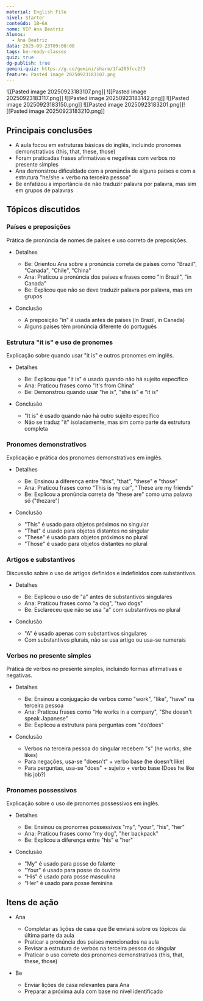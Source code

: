 ```yaml
---
material: English File
nivel: Starter
conteúdo: 1B~6A
nome: VIP Ana Beatriz
Alunos:
  - Ana Beatriz
data: 2025-09-23T09:00:00
tags: be-ready-classes
quiz: true
dg-publish: true
gemini-quiz: https://g.co/gemini/share/1fa205fcc2f3
feature: Pasted image 20250923183107.png
---
```

![[Pasted image 20250923183107.png]]
![[Pasted image 20250923183117.png]]
![[Pasted image 20250923183142.png]]
![[Pasted image 20250923183150.png]]
![[Pasted image 20250923183201.png]]![[Pasted image 20250923183210.png]]

## Principais conclusões

- A aula focou em estruturas básicas do inglês, incluindo pronomes demonstrativos (this, that, these, those)
- Foram praticadas frases afirmativas e negativas com verbos no presente simples
- Ana demonstrou dificuldade com a pronúncia de alguns países e com a estrutura "he/she + verbo na terceira pessoa"
- Be enfatizou a importância de não traduzir palavra por palavra, mas sim em grupos de palavras

## Tópicos discutidos

### Países e preposições

Prática de pronúncia de nomes de países e uso correto de preposições.

- Detalhes
    
    - Be: Orientou Ana sobre a pronúncia correta de países como "Brazil", "Canada", "Chile", "China"
    - Ana: Praticou a pronúncia dos países e frases como "in Brazil", "in Canada"
    - Be: Explicou que não se deve traduzir palavra por palavra, mas em grupos
- Conclusão
    
    - A preposição "in" é usada antes de países (in Brazil, in Canada)
    - Alguns países têm pronúncia diferente do português

### Estrutura "it is" e uso de pronomes

Explicação sobre quando usar "it is" e outros pronomes em inglês.

- Detalhes
    
    - Be: Explicou que "it is" é usado quando não há sujeito específico
    - Ana: Praticou frases como "It's from China"
    - Be: Demonstrou quando usar "he is", "she is" e "it is"
- Conclusão
    
    - "It is" é usado quando não há outro sujeito específico
    - Não se traduz "it" isoladamente, mas sim como parte da estrutura completa

### Pronomes demonstrativos

Explicação e prática dos pronomes demonstrativos em inglês.

- Detalhes
    
    - Be: Ensinou a diferença entre "this", "that", "these" e "those"
    - Ana: Praticou frases como "This is my car", "These are my friends"
    - Be: Explicou a pronúncia correta de "these are" como uma palavra só ("thezare")
- Conclusão
    
    - "This" é usado para objetos próximos no singular
    - "That" é usado para objetos distantes no singular
    - "These" é usado para objetos próximos no plural
    - "Those" é usado para objetos distantes no plural

### Artigos e substantivos

Discussão sobre o uso de artigos definidos e indefinidos com substantivos.

- Detalhes
    
    - Be: Explicou o uso de "a" antes de substantivos singulares
    - Ana: Praticou frases como "a dog", "two dogs"
    - Be: Esclareceu que não se usa "a" com substantivos no plural
- Conclusão
    
    - "A" é usado apenas com substantivos singulares
    - Com substantivos plurais, não se usa artigo ou usa-se numerais

### Verbos no presente simples

Prática de verbos no presente simples, incluindo formas afirmativas e negativas.

- Detalhes
    
    - Be: Ensinou a conjugação de verbos como "work", "like", "have" na terceira pessoa
    - Ana: Praticou frases como "He works in a company", "She doesn't speak Japanese"
    - Be: Explicou a estrutura para perguntas com "do/does"
- Conclusão
    
    - Verbos na terceira pessoa do singular recebem "s" (he works, she likes)
    - Para negações, usa-se "doesn't" + verbo base (he doesn't like)
    - Para perguntas, usa-se "does" + sujeito + verbo base (Does he like his job?)

### Pronomes possessivos

Explicação sobre o uso de pronomes possessivos em inglês.

- Detalhes
    
    - Be: Ensinou os pronomes possessivos "my", "your", "his", "her"
    - Ana: Praticou frases como "my dog", "her backpack"
    - Be: Explicou a diferença entre "his" e "her"
- Conclusão
    
    - "My" é usado para posse do falante
    - "Your" é usado para posse do ouvinte
    - "His" é usado para posse masculina
    - "Her" é usado para posse feminina

## Itens de ação

- Ana
    
    - Completar as lições de casa que Be enviará sobre os tópicos da última parte da aula
    - Praticar a pronúncia dos países mencionados na aula
    - Revisar a estrutura de verbos na terceira pessoa do singular
    - Praticar o uso correto dos pronomes demonstrativos (this, that, these, those)
- Be
    
    - Enviar lições de casa relevantes para Ana
    - Preparar a próxima aula com base no nível identificado